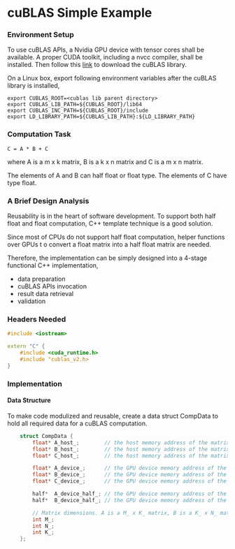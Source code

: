 # cuBLAS Simple Example

### Environment Setup
To use cuBLAS APIs, a Nvidia GPU device with tensor cores shall be available. A proper CUDA toolkit, including a nvcc compiler, shall be installed. 
Then follow this [link](https://developer.nvidia.com/cublas) to download the cuBLAS library.

On a Linux box, export following environment variables after the cuBLAS library is installed,

```
export CUBLAS_ROOT=<cublas lib parent directory>
export CUBLAS_LIB_PATH=${CUBLAS_ROOT}/lib64
export CUBLAS_INC_PATH=${CUBLAS_ROOT}/include
export LD_LIBRARY_PATH=${CUBLAS_LIB_PATH}:${LD_LIBRARY_PATH}
```
### Computation Task
```
C = A * B + C
```
where A is a m x k matrix, B is a k x n matrix and C is a m x n matrix.

The elements of A and B can half float or float type. The elements of C have type float.

### A Brief Design Analysis
Reusability is in the heart of software development. To support both half float and float computation,
C++ template technique is a good solution. 

Since most of CPUs do not support half float computation, helper functions over GPUs t
o convert a float matrix into a half float matrix are needed.

Therefore, the implementation can be simply designed into a 4-stage functional C++ implementation,
  - data preparation
  - cuBLAS APIs invocation
  - result data retrieval
  - validation

### Headers Needed

```cpp
#include <iostream>

extern "C" {
    #include <cuda_runtime.h>
    #include "cublas_v2.h>
}
```

### Implementation
#### Data Structure
To make code modulized and reusable, create a data struct CompData to hold all required data for a cuBLAS computation.

```cpp
    struct CompData {
        float* A_host_;        // the host memory address of the matrix A
        float* B_host_;        // the host memory address of the matrix B
        float* C_host_;        // the host memory address of the matrix C

        float* A_device_;      // the GPU device memory address of the matrix A
        float* B_device_;      // the GPU device memory address of the matrix B
        float* C_device_;      // the GPU device memory address of the matrix C

        half*  A_device_half_; // the GPU device memory address of the matrix A with half float type
        half*  B_device_half_; // the GPU device memory address of the matrix B with half float type

        // Matrix dimensions. A is a M_ x K_ matrix, B is a K_ x N_ matrix and C is a M_ x N_ matrix
        int M_;
        int N_;
        int K_;
    };
```
